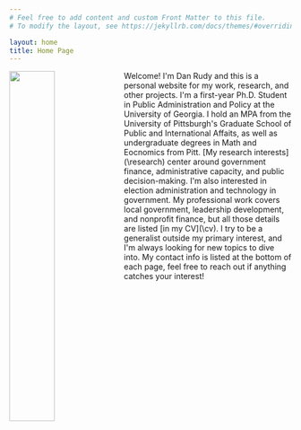 ```yaml
---
# Feel free to add content and custom Front Matter to this file.
# To modify the layout, see https://jekyllrb.com/docs/themes/#overriding-theme-defaults

layout: home
title: Home Page
---
```


<img align="left" width="40%" height="40%" src="/assets/Dan.jpg">
Welcome! I'm Dan Rudy and this is a personal website for my work, research, and other projects. I'm a first-year Ph.D. Student in Public Administration and Policy at the University of Georgia. I hold an MPA from the University of Pittsburgh's Graduate School of Public and International Affaits, as well as undergraduate degrees in Math and Eocnomics from Pitt. [My research interests](\research) center around government finance, administrative capacity, and public decision-making. I'm also interested in election administration and technology in government. 
My professional work covers local government, leadership development, and nonprofit finance, but all those details are listed [in my CV](\cv). I try to be a generalist outside my primary interest, and I'm always looking for new topics to dive into. My contact info is listed at the bottom of each page, feel free to reach out if anything catches your interest! 

